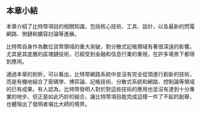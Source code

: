 ##  本章小結

本章介紹了比特幣項目的相關知識，包括核心技術、工具、設計，以及最新的閃電網路、側鏈和擴容討論等進展。

比特幣自身作為數位貨幣領域的重大突破，對分散式記帳領域有著很深遠的影響。尤其是其底層的區塊鏈技術，已經受到金融和信息行業的重視，在許多場景下都得到應用。

通過本章的剖析，可以看出，比特幣網路系統中並沒有完全從頭進行創新的技術，而是有機地組合了密碼學、博弈論、記帳技術、分散式系統和網路、控制論等領域的已有成果。有人認為，比特幣發明人對於對這些技術的應用也並沒有達到十分專業的地步。但正是如此巧妙的組合，讓比特幣項目能完成這樣一件了不起的創舉，也體現出了發明者堪比大師的境界。
